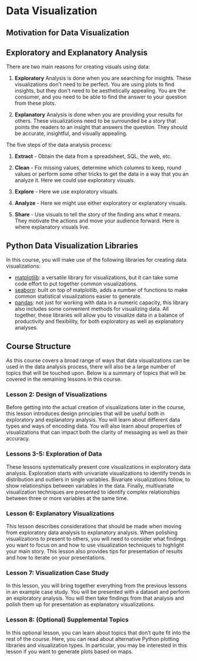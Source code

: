 # Data Visualization

## Motivation for Data Visualization


## Exploratory and Explanatory Analysis

There are two main reasons for creating visuals using data:

1. **Exploratory** Analysis is done when you are searching for insights. These visualizations don't need to be perfect. You are using plots to find insights, but they don't need to be aesthetically appealing. You are the consumer, and you need to be able to find the answer to your question from these plots.


2. **Explanatory** Analysis is done when you are providing your results for others. These visualizations need to be surrounded be a story that points the readers to an insight that answers the question. They should be accurate, insightful, and visually appealing.

The five steps of the data analysis process:

1. **Extract** - Obtain the data from a spreadsheet, SQL, the web, etc.

2. **Clean** - Fix missing values, determine which columns to keep, round values or perform some other tricks to get the data in a way that you an analyze it. Here we could use exploratory visuals.

3. **Explore** - Here we use exploratory visuals.

4. **Analyze** - Here we might use either exploratory or explanatory visuals.

5. **Share** - Use visuals to tell the story of the finding ans what it means. They motivate the actions and move your audience forward. Here is where explanatory visuals live.


## Python Data Visualization Libraries

In this course, you will make use of the following libraries for creating data visualizations:

* [matplotlib](https://matplotlib.org/): a versatile library for visualizations, but it can take some code effort to put together common visualizations.
* [seaborn](https://seaborn.pydata.org/): built on top of matplotlib, adds a number of functions to make common statistical visualizations easier to generate.
* [pandas](https://pandas.pydata.org/): not just for working with data in a numeric capacity, this library also includes some convenient methods for visualizing data.
All together, these libraries will allow you to visualize data in a balance of productivity and flexibility, for both exploratory as well as explanatory analyses.



## Course Structure

As this course covers a broad range of ways that data visualizations can be used in the data analysis process, there will also be a large number of topics that will be touched upon. Below is a summary of topics that will be covered in the remaining lessons in this course.

### Lesson 2: Design of Visualizations

Before getting into the actual creation of visualizations later in the course, this lesson introduces design principles that will be useful both in exploratory and explanatory analysis. You will learn about different data types and ways of encoding data. You will also learn about properties of visualizations that can impact both the clarity of messaging as well as their accuracy.

### Lessons 3-5: Exploration of Data

These lessons systematically present core visualizations in exploratory data analysis. Exploration starts with univariate visualizations to identify trends in distribution and outliers in single variables. Bivariate visualizations follow, to show relationships between variables in the data. Finally, multivariate visualization techniques are presented to identify complex relationships between three or more variables at the same time.

### Lesson 6: Explanatory Visualizations

This lesson describes considerations that should be made when moving from exploratory data analysis to explanatory analysis. When polishing visualizations to present to others, you will need to consider what findings you want to focus on and how to use visualization techniques to highlight your main story. This lesson also provides tips for presentation of results and how to iterate on your presentations.

### Lesson 7: Visualization Case Study

In this lesson, you will bring together everything from the previous lessons in an example case study. You will be presented with a dataset and perform an exploratory analysis. You will then take findings from that analysis and polish them up for presentation as explanatory visualizations.

### Lesson 8: (Optional) Supplemental Topics

In this optional lesson, you can learn about topics that don’t quite fit into the rest of the course. Here, you can read about alternative Python plotting libraries and visualization types. In particular, you may be interested in this lesson if you want to generate plots based on maps.